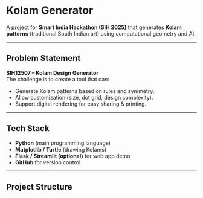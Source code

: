 #  Kolam Generator

A project for **Smart India Hackathon (SIH 2025)** that generates **Kolam patterns** (traditional South Indian art) using computational geometry and AI.

---

##  Problem Statement
**SIH12507 – Kolam Design Generator**  
The challenge is to create a tool that can:
- Generate Kolam patterns based on rules and symmetry.
- Allow customization (size, dot grid, design complexity).
- Support digital rendering for easy sharing & printing.

---

##  Tech Stack
- **Python**  (main programming language)
- **Matplotlib / Turtle** (drawing Kolams)
- **Flask / Streamlit (optional)** for web app demo
- **GitHub** for version control

---

##  Project Structure
